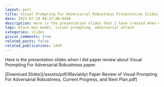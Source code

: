 ```yaml
---
layout: post
title: Visual Prompting For Adversarial Robustness Presentation Slides
date: 2023-07-29 08:57:00-0400
description: Here is the presentation slides that I have created when explaining about Visual Prompting For Adversarial Robustness paper. 
tags: black-box model, visual prompting, adversarial attack
categories: slides
giscus_comments: true
related_posts: false
related_publications: CAVP
---
```


Here is the presentation slides when I did paper review about Visual Prompting For Adversarial Robustness paper. 

[Download Slides](/assets/pdf/(Ravialdy) Paper Review of Visual Prompting For Adversarial Robustness, Current Progress, and Next Plan.pdf)